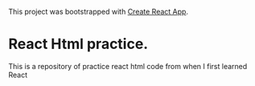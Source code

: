 This project was bootstrapped with [Create React App](https://github.com/facebookincubator/create-react-app).

# React Html practice.

This is a repository of practice react html code from when I first learned React
